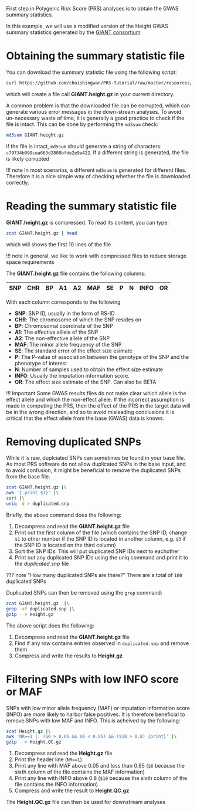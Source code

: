 First step in Polygenic Risk Score (PRS) analyses is to obtain the GWAS summary statistics. 

In this example, we will use a modified version of the Height GWAS summary statistics generated by the [GIANT consortium](https://portals.broadinstitute.org/collaboration/giant/index.php/GIANT_consortium_data_files#GWAS_Anthropometric_2014_Height)

# Obtaining the summary statistic file
You can download the summary statistic file using the following script:
``` bash
curl https://github.com/choishingwan/PRS-Tutorial/raw/master/resources/GIANT.height.gz -L -O
```

which will create a file call **GIANT.height.gz** in your current directory. 

A common problem is that the downloaded file can be corrupted, which can generate various error messages in the 
down-stream analyses. To avoid un-necessary waste of time, it is generally a good practice to check if the file is
intact. This can be done by performing the `md5sum` check:

```bash
md5sum GIANT.height.gz
```

if the file is intact, `md5sum` should generate a string of characters: `c79734b099cea663d2808bfde2e9a422`. 
If a different string is generated, the file is likely corrupted 

!!! note
    In most scenarios, a different `md5sum` is generated for different files. Therefore it is a nice simple way of 
    checking whether the file is downloaded correctly. 

# Reading the summary statistic file
**GIANT.height.gz** is compressed. To read its content, you can type:

```bash
zcat GIANT.height.gz | head
```

which will shows the first 10 lines of the file

!!! note
    In general, we like to work with compressed files to reduce storage space requirements

The **GIANT.height.gz** file contains the following columns:

|SNP|CHR|BP|A1|A2|MAF|SE|P|N|INFO|OR|
|:-:|:-:|:-:|:-:|:-:|:-:|:-:|:-:|:-:|:-:|:-:|

With each column corresponds to the following

- **SNP**: SNP ID, usually in the form of RS-ID
- **CHR**: The chromosome of which the SNP resides on
- **BP**: Chromosomal coordinate of the SNP
- **A1**: The effective alllele of the SNP
- **A2**: The non-effective allele of the SNP
- **MAF**: The minor allele frequency of the SNP
- **SE**: The standard error of the effect size esimate
- **P**: The P-value of association between the genotype of the SNP and the phenotype of interest
- **N**: Number of samples used to obtain the effect size estimate
- **INFO**: Usually the imputation information score. 
- **OR**: The effect size estimate of the SNP. Can also be BETA

!!! Important
    Some GWAS results files do not make clear which allele is the effect allele and which the non-effect allele. 
    If the incorrect assumption is made in computing the PRS, then the effect of the PRS in the target data will be in the wrong direction, and so to avoid misleading conclusions it is critical that the effect allele from the base (GWAS) data is known.

# Removing duplicated SNPs
While it is raw, duplciated SNPs can sometimes be found in your base file.
As most PRS software do not allow duplicated SNPs in the base input, and to avoid confusion, 
it might be beneficial to remove the duplicated SNPs from the base file. 

```bash
zcat GIANT.height.gz |\
awk '{ print $1}' |\
sort |\
uniq -d > duplicated.snp
```

Briefly, the above command does the following:

1. Decompress and read the **GIANT.height.gz** file
2. Print out the first column of the file (which contains the SNP ID, change `$1` to other number if the SNP ID is located in another column, e.g. `$3` if the SNP ID is located on the third column)
3. Sort the SNP IDs. This will put duplicated SNP IDs next to eachother
4. Print out any duplicated SNP IDs using the uniq command and print it to the *duplicated.snp* file


??? note "How many duplicated SNPs are there?"
    There are a total of `100` duplicated SNPs

Duplicated SNPs can then be removed using the `grep` command:
```bash
zcat GIANT.height.gz  |\
grep -vf duplicated.snp |\
gzip - > Height.gz
```
The above script does the following:
1. Decompress and read the **GIANT.height.gz** file 
2. Find if any row contains entries observed in `duplicated.snp` and remove them
3. Compress and write the results to **Height.gz**

# Filtering SNPs with low INFO score or MAF 
SNPs with low minor allele frequency (MAF) or imputation information score (INFO) are more likely to harbor false positives. 
It is therefore beneficial to remove SNPs with low MAF and INFO.
This is acheived by the following:

```bash
zcat Height.gz |\
awk 'NR==1 || ($6 > 0.05 && $6 < 0.95) && ($10 > 0.8) {print}' |\
gzip - > Height.QC.gz
```

1. Decompress and read the **Height.gz** file
2. Print the header line (`NR==1`)
3. Print any line with MAF above 0.05 and less than 0.95 (`$6` because the sixth column of the file contains the MAF information)
4. Print any line with INFO above 0.8 (`$10` because the sixth column of the file contains the INFO information)
5. Compress and write the result to **Height.QC.gz**

The **Height.QC.gz** file can then be used for downstream analyses

    